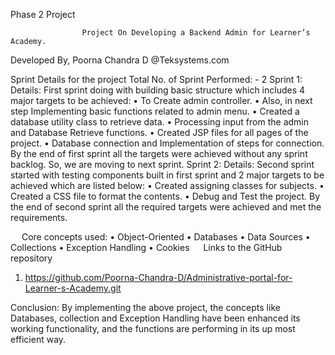 








Phase 2 Project

                    Project On Developing a Backend Admin for Learner’s Academy.


Developed By, 
                  Poorna Chandra D
                  @Teksystems.com
                  






Sprint Details for the project
Total No. of Sprint Performed: - 2
Sprint 1: 
Details:
First sprint doing with building basic structure which includes 4 major targets to be achieved:
•	To Create admin controller.
•	Also, in next step Implementing basic functions related to admin menu.
•	Created a database utility class to retrieve data.
•	Processing input from the admin and Database Retrieve functions.
•	Created JSP files for all pages of the project.
•	Database connection and Implementation of steps for connection.
By the end of first sprint all the targets were achieved without any sprint backlog. So, we are moving to next sprint.
Sprint 2: 
Details:
Second sprint started with testing components built in first sprint and 2 major targets to be achieved which are listed below:
• Created assigning classes for subjects.
• Created a CSS file to format the contents.
• Debug and Test the project.
By the end of second sprint all the required targets were achieved and met the requirements.

  
Core concepts used:
•	Object-Oriented
•	Databases
•	Data Sources
•	Collections
•	Exception Handling
•	Cookies
 
Links to the GitHub repository 
1.	https://github.com/Poorna-Chandra-D/Administrative-portal-for-Learner-s-Academy.git


Conclusion:
By implementing the above project, the concepts like Databases, collection and Exception Handling have been enhanced its working functionality, and the functions are performing in its up most efficient way. 
